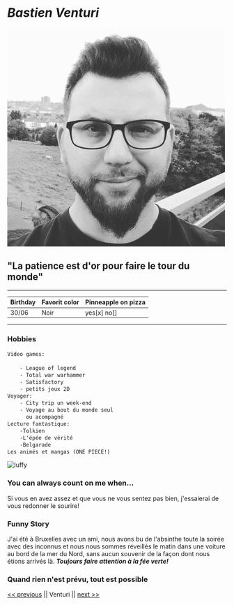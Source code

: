 # *Bastien Venturi*


![Photo pro](https://github.com/bastien-venturi/markdown-challenge/blob/main/Bastien%20Pro.jpg)

## "La patience est d'or pour faire le tour du monde"
---

| Birthday | Favorit color | Pinneapple on pizza |
| --- | --- | --- |
| 30/06 | Noir | yes[x] no[] |

---
### Hobbies

    Video games:

        - League of legend
        - Total war warhammer
        - Satisfactory
        - petits jeux 2D
    Voyager:
        - City trip un week-end
        - Voyage au bout du monde seul 
          ou acompagné
    Lecture fantastique:
        -Tolkien
        -L'épée de vérité
        -Belgarade
    Les animés et mangas (ONE PIECE!)

![luffy](https://media.tenor.com/6ZhzHHYyNxoAAAAC/luffy.gif)
### You can always count on me when...

Si vous en avez assez et que vous ne vous sentez pas bien, j'essaierai de vous redonner le sourire!

### Funny Story

J'ai été à Bruxelles avec un ami, nous avons bu de l'absinthe toute la soirée avec des inconnus et nous nous sommes réveillés le matin dans une voiture au bord de la mer du Nord, sans aucun souvenir de la façon dont nous étions arrivés là.
***Toujours faire attention à la fée verte!***

### Quand rien n'est prévu, tout est possible

[<< previous](https://github.com/v-alex-dev/personalIntro) || Venturi || [next >>](https://github.com/Taweria/markdown-challenge)


